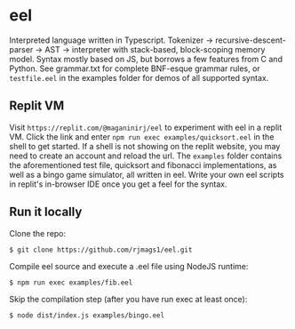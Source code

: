 # eel
Interpreted language written in Typescript. Tokenizer -> recursive-descent-parser -> AST -> interpreter with stack-based, block-scoping memory model. Syntax mostly based on JS, but borrows a few features from C and Python. See grammar.txt for complete BNF-esque grammar rules, or `testfile.eel` in the examples folder for demos of all supported syntax. 


## Replit VM
Visit `https://replit.com/@maganinirj/eel` to experiment with eel in a replit VM. Click the link and enter `npm run exec examples/quicksort.eel` in the shell to get started. If a shell is not showing on the replit website, you may need to create an account and reload the url. The `examples` folder contains the aforementioned test file, quicksort and fibonacci implementations, as well as a bingo game simulator, all written in eel. Write your own eel scripts in replit's in-browser IDE once you get a feel for the syntax.


## Run it locally
Clone the repo:
```
$ git clone https://github.com/rjmags1/eel.git
```

Compile eel source and execute a .eel file using NodeJS runtime:
```
$ npm run exec examples/fib.eel
```

Skip the compilation step (after you have run exec at least once):
```
$ node dist/index.js examples/bingo.eel
```
